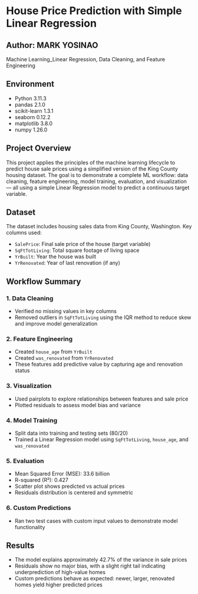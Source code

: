# House Price Prediction with Simple Linear Regression

## Author: MARK YOSINAO 
Machine Learning_Linear Regression, Data Cleaning, and Feature Engineering

## Environment
- Python 3.11.3
- pandas 2.1.0
- scikit-learn 1.3.1
- seaborn 0.12.2
- matplotlib 3.8.0
- numpy 1.26.0

## Project Overview
This project applies the principles of the machine learning lifecycle to predict house sale prices using a simplified version of the King County housing dataset.
The goal is to demonstrate a complete ML workflow: data cleaning, feature engineering, model training, evaluation, and visualization — all using a simple Linear Regression model to predict a continuous target variable.

## Dataset
The dataset includes housing sales data from King County, Washington. Key columns used:
- `SalePrice`: Final sale price of the house (target variable)
- `SqFtTotLiving`: Total square footage of living space
- `YrBuilt`: Year the house was built
- `YrRenovated`: Year of last renovation (if any)

## Workflow Summary

### 1. Data Cleaning
- Verified no missing values in key columns
- Removed outliers in `SqFtTotLiving` using the IQR method to reduce skew and improve model generalization

### 2. Feature Engineering
- Created `house_age` from `YrBuilt`
- Created `was_renovated` from `YrRenovated`
- These features add predictive value by capturing age and renovation status

### 3. Visualization
- Used pairplots to explore relationships between features and sale price
- Plotted residuals to assess model bias and variance

### 4. Model Training
- Split data into training and testing sets (80/20)
- Trained a Linear Regression model using `SqFtTotLiving`, `house_age`, and `was_renovated`

### 5. Evaluation
- Mean Squared Error (MSE): 33.6 billion
- R-squared (R²): 0.427
- Scatter plot shows predicted vs actual prices
- Residuals distribution is centered and symmetric

### 6. Custom Predictions
- Ran two test cases with custom input values to demonstrate model functionality

## Results
- The model explains approximately 42.7% of the variance in sale prices
- Residuals show no major bias, with a slight right tail indicating underprediction of high-value homes
- Custom predictions behave as expected: newer, larger, renovated homes yield higher predicted prices
